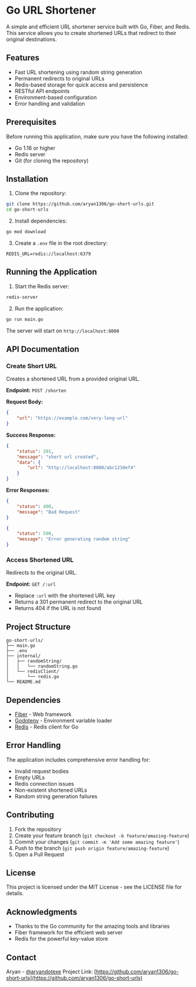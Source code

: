 # Go URL Shortener

A simple and efficient URL shortener service built with Go, Fiber, and Redis. This service allows you to create shortened URLs that redirect to their original destinations.

## Features

- Fast URL shortening using random string generation
- Permanent redirects to original URLs
- Redis-based storage for quick access and persistence
- RESTful API endpoints
- Environment-based configuration
- Error handling and validation

## Prerequisites

Before running this application, make sure you have the following installed:

- Go 1.16 or higher
- Redis server
- Git (for cloning the repository)

## Installation

1. Clone the repository:
```bash
git clone https://github.com/aryan1306/go-short-urls.git
cd go-short-urls
```

2. Install dependencies:
```bash
go mod download
```

3. Create a `.env` file in the root directory:
```env
REDIS_URL=redis://localhost:6379
```

## Running the Application

1. Start the Redis server:
```bash
redis-server
```

2. Run the application:
```bash
go run main.go
```

The server will start on `http://localhost:8000`

## API Documentation

### Create Short URL

Creates a shortened URL from a provided original URL.

**Endpoint:** `POST /shorten`

**Request Body:**
```json
{
    "url": "https://example.com/very-long-url"
}
```

**Success Response:**
```json
{
    "status": 201,
    "message": "short url created",
    "data": {
        "url": "http://localhost:8000/abc123def4"
    }
}
```

**Error Responses:**
```json
{
    "status": 400,
    "message": "Bad Request"
}
```
```json
{
    "status": 500,
    "message": "Error generating random string"
}
```

### Access Shortened URL

Redirects to the original URL.

**Endpoint:** `GET /:url`

- Replace `:url` with the shortened URL key
- Returns a 301 permanent redirect to the original URL
- Returns 404 if the URL is not found

## Project Structure

```
go-short-urls/
├── main.go
├── .env
├── internal/
│   ├── randomString/
│   │   └── randomString.go
│   └── redisClient/
│       └── redis.go
└── README.md
```

## Dependencies

- [Fiber](https://github.com/gofiber/fiber/v2) - Web framework
- [Godotenv](https://github.com/joho/godotenv) - Environment variable loader
- [Redis](https://github.com/go-redis/redis) - Redis client for Go

## Error Handling

The application includes comprehensive error handling for:
- Invalid request bodies
- Empty URLs
- Redis connection issues
- Non-existent shortened URLs
- Random string generation failures

## Contributing

1. Fork the repository
2. Create your feature branch (`git checkout -b feature/amazing-feature`)
3. Commit your changes (`git commit -m 'Add some amazing feature'`)
4. Push to the branch (`git push origin feature/amazing-feature`)
5. Open a Pull Request

## License

This project is licensed under the MIT License - see the LICENSE file for details.

## Acknowledgments

- Thanks to the Go community for the amazing tools and libraries
- Fiber framework for the efficient web server
- Redis for the powerful key-value store

## Contact

Aryan - [@aryandotexe](https://twitter.com/aryandotexe)
Project Link: [https://github.com/aryan1306/go-short-urls](https://github.com/aryan1306/go-short-urls)
